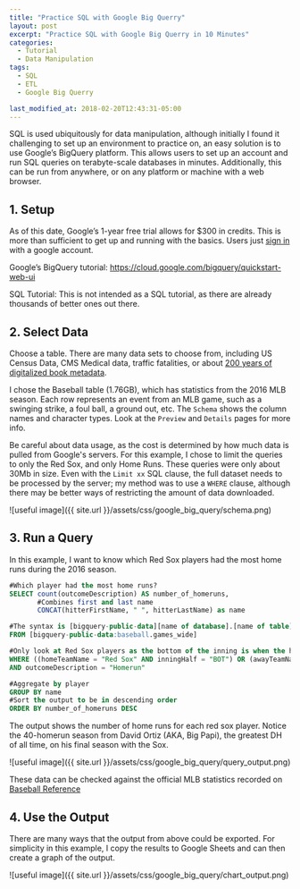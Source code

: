 ```yaml
---
title: "Practice SQL with Google Big Querry"
layout: post
excerpt: "Practice SQL with Google Big Querry in 10 Minutes"
categories:
  - Tutorial
  - Data Manipulation
tags:
  - SQL
  - ETL
  - Google Big Querry

last_modified_at: 2018-02-20T12:43:31-05:00
---
```


SQL is used ubiquitously for data manipulation, although initially I found it challenging to set up an environment to practice on, an easy solution is to use Google’s BigQuery platform.  This allows users to set up an account and run SQL queries on terabyte-scale databases in minutes.  Additionally, this can be run from anywhere, or on any platform or machine with a web browser.

## 1.	Setup

As of this date, Google’s 1-year free trial allows for $300 in credits.  This is more than sufficient to get up and running with the basics.  Users just [sign in](https://cloud.google.com/bigquery/?utm_source=google&utm_medium=cpc&utm_campaign=2015-q2-cloud-na-gcp-bkws-freetrial-en&gclid=Cj0KCQiA5aTUBRC2ARIsAPoPJk8e2GT7GPlmY5_kiRm48rSHg83aOh-bc3pXV3uTXceiR0fBeXPM2DQaAhWEEALw_wcB&dclid=CIiWjN6EsdkCFYOsyAodVd0MIw) with a google account.

Google’s BigQuery tutorial:
https://cloud.google.com/bigquery/quickstart-web-ui

SQL Tutorial:
This is not intended as a SQL tutorial, as there are already thousands of better ones out there.

## 2.	 Select Data

Choose a table.  There are many data sets to choose from, including US Census Data, CMS Medical data, traffic fatalities, or about [200 years of digitalized book metadata](https://bigquery.cloud.google.com/dataset/gdelt-bq:hathitrustbooks?pli=1).

I chose the Baseball table (1.76GB), which has statistics from the 2016 MLB season.  Each row represents an event from an MLB game, such as a swinging strike, a foul ball, a ground out, etc.  The `Schema` shows the column names and character types.  Look at the `Preview` and `Details` pages for more info.  

Be careful about data usage, as the cost is determined by how much data is pulled from Google's servers.  For this example, I chose to limit the queries to only the Red Sox, and only Home Runs.  These queries were only about 30Mb in size.  Even with the `Limit xx` SQL clause, the full dataset needs to be processed by the server; my method was to use a `WHERE` clause, although there may be better ways of restricting the amount of data downloaded.

![useful image]({{ site.url }}/assets/css/google_big_query/schema.png)

## 3.  Run a Query

In this example, I want to know which Red Sox players had the most home runs during the 2016 season.  

```sql
#Which player had the most home runs?
SELECT count(outcomeDescription) AS number_of_homeruns, 
       #Combines first and last name 
       CONCAT(hitterFirstName, " ", hitterLastName) as name

#The syntax is [bigquery-public-data][name of database].[name of table]
FROM [bigquery-public-data:baseball.games_wide]

#Only look at Red Sox players as the bottom of the inning is when the home team bats
WHERE ((homeTeamName = "Red Sox" AND inningHalf = "BOT") OR (awayTeamName = "Red Sox" AND inningHalf = "TOP")) 
AND outcomeDescription = "Homerun"

#Aggregate by player
GROUP BY name
#Sort the output to be in descending order
ORDER BY number_of_homeruns DESC
```

The output shows the number of home runs for each red sox player.  Notice the 40-homerun season from David Ortiz (AKA, Big Papi), the greatest DH of all time, on his final season with the Sox.

![useful image]({{ site.url }}/assets/css/google_big_query/query_output.png)

These data can be checked against the official MLB statistics recorded on [Baseball Reference](https://www.baseball-reference.com/teams/BOS/2016.shtml)

## 4.  Use the Output

There are many ways that the output from above could be exported.  For simplicity in this example, I copy the results to Google Sheets and can then create a graph of the output.

![useful image]({{ site.url }}/assets/css/google_big_query/chart_output.png)

